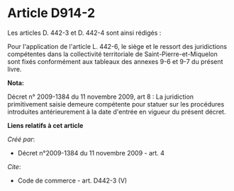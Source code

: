 # Article D914-2

Les articles D. 442-3 et D. 442-4 sont ainsi rédigés : 

Pour l'application de l'article L. 442-6, le siège et le ressort des juridictions compétentes dans la collectivité
territoriale de Saint-Pierre-et-Miquelon sont fixés conformément aux tableaux des annexes 9-6 et 9-7 du présent livre.

**Nota:**

Décret n° 2009-1384 du 11 novembre 2009, art 8 : La juridiction primitivement saisie demeure compétente pour statuer sur les
procédures introduites antérieurement à la date d'entrée en vigueur du présent décret.

**Liens relatifs à cet article**

_Créé par_:

  - Décret n°2009-1384 du 11 novembre 2009 - art. 4

_Cite_:

  - Code de commerce - art. D442-3 (V)
